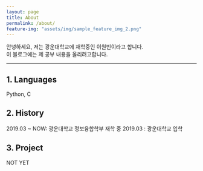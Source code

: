 ```yaml
---
layout: page
title: About
permalink: /about/
feature-img: "assets/img/sample_feature_img_2.png"
---
```


안녕하세요, 저는 광운대학교에 재학중인 이원빈이라고 합니다.  
이 블로그에는 제 공부 내용을 올리려고합니다.

---
## 1. Languages
Python, C

## 2. History
2019.03 ~ NOW: 광운대학교 정보융합학부 재학 중
2019.03 : 광운대학교 입학

## 3. Project
NOT YET
